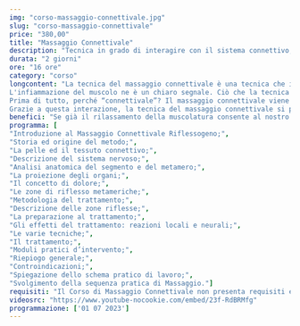 ```yaml
---
img: "corso-massaggio-connettivale.jpg"
slug: "corso-massaggio-connettivale"
price: "380,00"
title: "Massaggio Connettivale"
description: "Tecnica in grado di interagire con il sistema connettivo, ovvero il sistema che provvede al collegamento, sostegno e nutrimento dei tessuti dei vari organi del nostro corpo. Consente lo scioglimento della tensione e il rilassamento dei tessuti muscolari interessati, comportando il rilascio di tossine e una migliore circolazione di ossigeno e sangue nel sistema. Si prefigge di ottenere un'azione riflessa, che va dagli stati profondi della pelle del soggetto fino a un muscolo o un organo sofferente. In questa particolare accezione, il massaggio connettivale viene arricchito dal termine “riflessogeno”."
durata: "2 giorni"
ore: "16 ore"
category: "corso"
longcontent: "La tecnica del massaggio connettivale è una tecnica che interagisce con gli strati profondi dei tessuti muscolari. È qui infatti che si accumulano le tossine a seguito della pressione e dello stress a cui viene sottoposto costantemente il nostro corpo.
L'infiammazione del muscolo ne è un chiaro segnale. Ciò che la tecnica del massaggio connettivale consente è proprio lo scioglimento della tensione e il rilassamento dei tessuti muscolari interessati, comportando il rilascio di tossine e una migliore circolazione di ossigeno e sangue nel sistema. Ma non solo.
Prima di tutto, perché “connettivale”? Il massaggio connettivale viene così definito in quanto agisce sul sistema connettivo, ovvero il sistema che provvede al collegamento, sostegno e nutrimento dei tessuti dei vari organi del nostro corpo.
Grazie a questa interazione, la tecnica del massaggio connettivale si prefigge di ottenere un'azione riflessa, che va dagli stati profondi della pelle del soggetto fino a un muscolo o un organo sofferente. In questa particolare accezione, il massaggio connettivale viene arricchito dal termine “riflessogeno”."
benefici: "Se già il rilassamento della muscolatura consente al nostro organismo di rigenerarsi, il miglioramento della circolazione sanguigna e linfatica, dovute alle manovre compiute durante il massaggio base classico, rappresentano un metodo efficace per ottenere un lungo elenco di benefici. Tra questi benefici, in primis, l’attenuazione di tensioni muscolari, crampi e contratture, il potenziamento del sistema immunitario, l’ossigenazione dei tessuti e quindi un apporto di elementi nutritivi al nostro organismo insieme a quella sensazione di benessere che aiuta il nostro corpo a stare meglio con se stessi e con gli altri."
programma: [
"Introduzione al Massaggio Connettivale Riflessogeno;",
"Storia ed origine del metodo;",
"La pelle ed il tessuto connettivo;",
"Descrizione del sistema nervoso;",
"Analisi anatomica del segmento e del metamero;",
"La proiezione degli organi;",
"Il concetto di dolore;",
"Le zone di riflesso metameriche;",
"Metodologia del trattamento;",
"Descrizione delle zone riflesse;",
"La preparazione al trattamento;",
"Gli effetti del trattamento: reazioni locali e neurali;",
"Le varie tecniche;",
"Il trattamento;",
"Moduli pratici d’intervento;",
"Riepiogo generale;",
"Controindicazioni;",
"Spiegazione dello schema pratico di lavoro;",
"Svolgimento della sequenza pratica di Massaggio."]
requisiti: "Il Corso di Massaggio Connettivale non presenta requisiti ed è un corso aperto a tutti."
videosrc: "https://www.youtube-nocookie.com/embed/23f-RdBRMfg"
programmazione: ['01 07 2023']  
---
```

